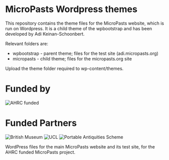 MicroPasts Wordpress themes
===========================

This repository contains the theme files for the MicroPasts website, which
is run on Wordpress. It is a child theme of the wpbootstrap and has been developed
by Adi Keinan-Schoonbert.

Relevant folders are:

* wpbootstrap - parent theme; files for the test site (adi.micropasts.org)
* micropasts - child theme; files for the micropasts.org site

Upload the theme folder required to wp-content/themes.


Funded by
=========
![AHRC funded](http://oac.lib.bris.ac.uk/Dserve/images/AHRC%20Logo%20Gray%20LScape2.JPG)

Funded Partners
===============
![British Museum](http://finds.org.uk/images/logos/bm_logo.png)
![UCL](http://crowdsourced.micropasts.org/static/img/black.jpg)
![Portable Antiquities Scheme](http://www.dayofarchaeology.com/wp-content/uploads/2011/05/pasrgbsize4.jpg)

WordPress files for the main MicroPasts website and its test site, for the AHRC funded MicroPasts project.<br>

